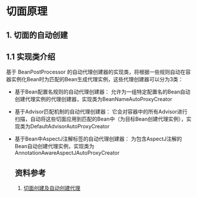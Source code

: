 # 切面原理


## 1. 切面的自动创建

## 1.1 实现类介绍
基于 BeanPostProcessor 的自动代理创建器的实现类，将根据一些规则自动在容器实例化Bean时为匹配的Bean生成代理实例，这些代理创建器可以分为3类：

- 基于Bean配置名规则的自动代理创建器： 
  允许为一组特定配置名的Bean自动创建代理实例的代理创建器，实现类为BeanNameAutoProxyCreator

- 基于Advisor匹配机制的自动代理创建器：
  它会对容器中的所有Advisor进行扫描，自动将这些切面应用到匹配的Bean中（为目标Bean创建代理实例），实现类为DefaultAdvisorAutoProxyCreator

- 基于Bean中AspectJ注解标签的自动代理创建器： 
  为包含AspectJ注解的Bean自动创建代理实例，实现类为AnnotationAwareAspectJAutoProxyCreator



  ## 资料参考

  1. [切面创建及自动创建代理](https://www.freesion.com/article/3241169520/)